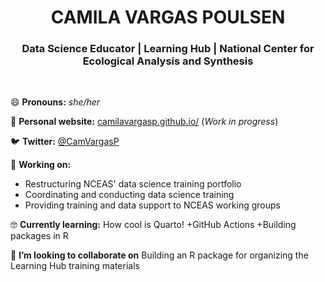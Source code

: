 <h1 align="center"> CAMILA VARGAS POULSEN </h1>

<h3 align="center"> Data Science Educator | Learning Hub | National Center for Ecological Analysis and Synthesis </h3>

<br>

😄 **Pronouns:** _she/her_

📝 **Personal website:** [camilavargasp.github.io/](https://camilavargasp.github.io/) (_Work in progress_)

🐦 **Twitter:** [@CamVargasP](https://twitter.com/CamVargasP)

🔆 **Working on:** 
-   Restructuring NCEAS' data science training portfolio
-   Coordinating and conducting data science training
-   Providing training and data support to NCEAS working groups

:nerd_face: **Currently learning:** How cool is Quarto! +GitHub Actions +Building packages in R

👯 **I’m looking to collaborate on** Building an R package for organizing the Learning Hub training materials

<!--
<h3 align="left"> About me </h3>


- 🌱 I’m currently learning ...
- 👯 I’m looking to collaborate on ...
- 🤔 I’m looking for help with ...
- 💬 Ask me about ...
- 📫 How to reach me: ...

- ⚡ Fun fact: ...



**camilavargasp/camilavargasp** is a ✨ _special_ ✨ repository because its `README.md` (this file) appears on your GitHub profile.

Here are some ideas to get you started:

- 🔭 I’m currently working on ...
- 🌱 I’m currently learning ...
- 👯 I’m looking to collaborate on ...
- 🤔 I’m looking for help with ...
- 💬 Ask me about ...
- 📫 How to reach me: ...
- 😄 Pronouns: ...
- ⚡ Fun fact: ...

[Emojis Dictionary](https://gist.github.com/rxaviers/7360908)

-->

